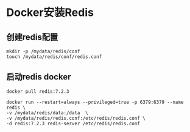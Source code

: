 # Docker安装Redis

## 创建redis配置

```shell:no-line-numbers
mkdir -p /mydata/redis/conf
touch /mydata/redis/conf/redis.conf
```

## 启动redis docker

```shell:no-line-numbers
docker pull redis:7.2.3

docker run --restart=always --privileged=true -p 6379:6379 --name redis \
-v /mydata/redis/data:/data  \
-v /mydata/redis/redis.conf:/etc/redis/redis.conf \
-d redis:7.2.3 redis-server /etc/redis/redis.conf
```
